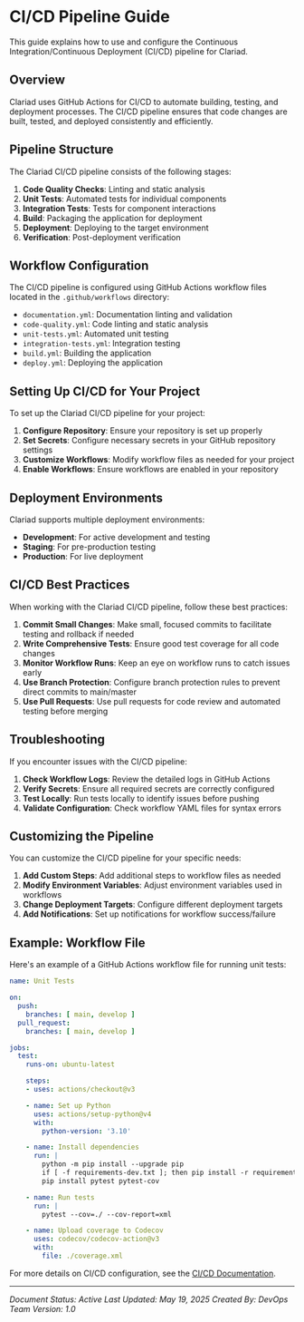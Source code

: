 # CI/CD Pipeline Guide

This guide explains how to use and configure the Continuous Integration/Continuous Deployment (CI/CD) pipeline for Clariad.

## Overview

Clariad uses GitHub Actions for CI/CD to automate building, testing, and deployment processes. The CI/CD pipeline ensures that code changes are built, tested, and deployed consistently and efficiently.

## Pipeline Structure

The Clariad CI/CD pipeline consists of the following stages:

1. **Code Quality Checks**: Linting and static analysis
2. **Unit Tests**: Automated tests for individual components
3. **Integration Tests**: Tests for component interactions
4. **Build**: Packaging the application for deployment
5. **Deployment**: Deploying to the target environment
6. **Verification**: Post-deployment verification

## Workflow Configuration

The CI/CD pipeline is configured using GitHub Actions workflow files located in the `.github/workflows` directory:

- `documentation.yml`: Documentation linting and validation
- `code-quality.yml`: Code linting and static analysis
- `unit-tests.yml`: Automated unit testing
- `integration-tests.yml`: Integration testing
- `build.yml`: Building the application
- `deploy.yml`: Deploying the application

## Setting Up CI/CD for Your Project

To set up the Clariad CI/CD pipeline for your project:

1. **Configure Repository**: Ensure your repository is set up properly
2. **Set Secrets**: Configure necessary secrets in your GitHub repository settings
3. **Customize Workflows**: Modify workflow files as needed for your project
4. **Enable Workflows**: Ensure workflows are enabled in your repository

## Deployment Environments

Clariad supports multiple deployment environments:

- **Development**: For active development and testing
- **Staging**: For pre-production testing
- **Production**: For live deployment

## CI/CD Best Practices

When working with the Clariad CI/CD pipeline, follow these best practices:

1. **Commit Small Changes**: Make small, focused commits to facilitate testing and rollback if needed
2. **Write Comprehensive Tests**: Ensure good test coverage for all code changes
3. **Monitor Workflow Runs**: Keep an eye on workflow runs to catch issues early
4. **Use Branch Protection**: Configure branch protection rules to prevent direct commits to main/master
5. **Use Pull Requests**: Use pull requests for code review and automated testing before merging

## Troubleshooting

If you encounter issues with the CI/CD pipeline:

1. **Check Workflow Logs**: Review the detailed logs in GitHub Actions
2. **Verify Secrets**: Ensure all required secrets are correctly configured
3. **Test Locally**: Run tests locally to identify issues before pushing
4. **Validate Configuration**: Check workflow YAML files for syntax errors

## Customizing the Pipeline

You can customize the CI/CD pipeline for your specific needs:

1. **Add Custom Steps**: Add additional steps to workflow files as needed
2. **Modify Environment Variables**: Adjust environment variables used in workflows
3. **Change Deployment Targets**: Configure different deployment targets
4. **Add Notifications**: Set up notifications for workflow success/failure

## Example: Workflow File

Here's an example of a GitHub Actions workflow file for running unit tests:

```yaml
name: Unit Tests

on:
  push:
    branches: [ main, develop ]
  pull_request:
    branches: [ main, develop ]

jobs:
  test:
    runs-on: ubuntu-latest

    steps:
    - uses: actions/checkout@v3

    - name: Set up Python
      uses: actions/setup-python@v4
      with:
        python-version: '3.10'

    - name: Install dependencies
      run: |
        python -m pip install --upgrade pip
        if [ -f requirements-dev.txt ]; then pip install -r requirements-dev.txt; fi
        pip install pytest pytest-cov

    - name: Run tests
      run: |
        pytest --cov=./ --cov-report=xml

    - name: Upload coverage to Codecov
      uses: codecov/codecov-action@v3
      with:
        file: ./coverage.xml
```

For more details on CI/CD configuration, see the [CI/CD Documentation](/docs/ci_cd/README.md).

---

*Document Status: Active*
*Last Updated: May 19, 2025*
*Created By: DevOps Team*
*Version: 1.0*
